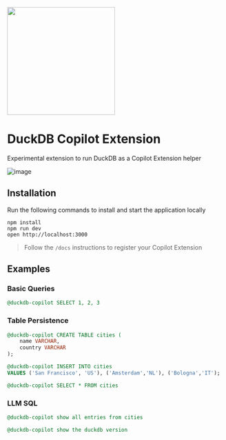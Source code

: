 <img src="https://github.com/user-attachments/assets/46a5c546-7e9b-42c7-87f4-bc8defe674e0" width=250 />

# DuckDB Copilot Extension

Experimental extension to run DuckDB as a Copilot Extension helper

![image](https://github.com/user-attachments/assets/16575c08-4325-4c17-b1a5-cef4de44abd0)


## Installation

Run the following commands to install and start the application locally

```
npm install
npm run dev
open http://localhost:3000
```

> Follow the `/docs` instructions to register your Copilot Extension

## Examples
### Basic Queries
```sql
@duckdb-copilot SELECT 1, 2, 3
```

### Table Persistence
```sql
@duckdb-copilot CREATE TABLE cities (
    name VARCHAR,
    country VARCHAR
);
```

```sql
@duckdb-copilot INSERT INTO cities
VALUES ('San Francisco', 'US'), ('Amsterdam','NL'), ('Bologna','IT');
```

```sql
@duckdb-copilot SELECT * FROM cities
```

### LLM SQL
```sql
@duckdb-copilot show all entries from cities
```

```sql
@duckdb-copilot show the duckdb version
```
